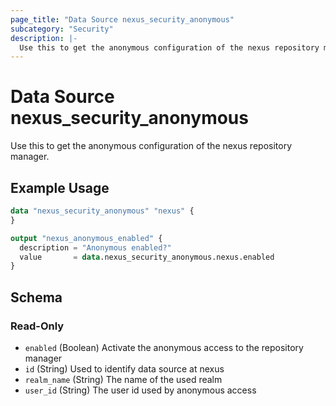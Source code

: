 ```yaml
---
page_title: "Data Source nexus_security_anonymous"
subcategory: "Security"
description: |-
  Use this to get the anonymous configuration of the nexus repository manager.
---
```

# Data Source nexus_security_anonymous
Use this to get the anonymous configuration of the nexus repository manager.
## Example Usage
```terraform
data "nexus_security_anonymous" "nexus" {
}

output "nexus_anonymous_enabled" {
  description = "Anonymous enabled?"
  value       = data.nexus_security_anonymous.nexus.enabled
}
```
<!-- schema generated by tfplugindocs -->
## Schema

### Read-Only

- `enabled` (Boolean) Activate the anonymous access to the repository manager
- `id` (String) Used to identify data source at nexus
- `realm_name` (String) The name of the used realm
- `user_id` (String) The user id used by anonymous access
